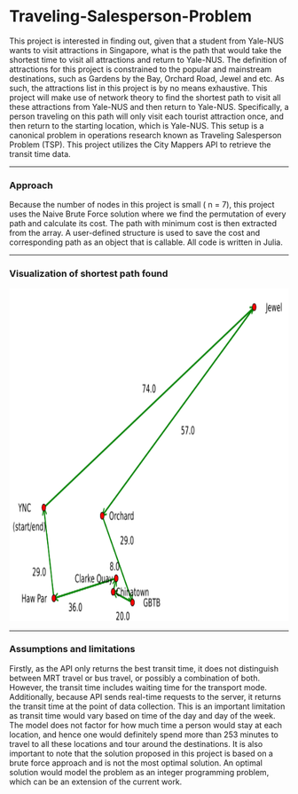 # Traveling-Salesperson-Problem

This project is interested in finding out, given that a student from Yale-NUS wants to visit attractions in Singapore, what is the path that would take the shortest time to visit all attractions and return to Yale-NUS. The definition of attractions for this project is constrained to the popular and mainstream destinations, such as Gardens by the Bay, Orchard Road, Jewel and etc. As such, the attractions list in this project is by no means exhaustive. This project will make use of network theory to find the shortest path to visit all these attractions from Yale-NUS and then return to Yale-NUS. Specifically, a person traveling on this path will only visit each tourist attraction once, and then return to the starting location, which is Yale-NUS. This setup is a canonical problem in operations research known as Traveling Salesperson Problem (TSP). This project utilizes the City Mappers API to retrieve the transit time data. 

---
### Approach 

Because the number of nodes in this project is small ( n = 7), this project uses the Naive Brute Force solution where we find the permutation of every path and calculate its cost. The path with minimum cost is then extracted from the array. A user-defined structure is used to save the cost and corresponding path as an object that is callable. All code is written in Julia. 

---
### Visualization of shortest path found 
<p>
    <img src="Plots/final_path.png?raw=true" width="800" height="600" />
</p>

---
### Assumptions and limitations

Firstly, as the API only returns the best transit time, it does not distinguish between MRT travel or bus travel, or possibly a combination of both. However, the transit time includes waiting time for the transport mode. Additionally, because API sends real-time requests to the server, it returns the transit time at the point of data collection. This is an important limitation as transit time would vary based on time of the day and day of the week. The model does not factor for how much time a person would stay at each location, and hence one would definitely spend more than 253 minutes to travel to all these locations and tour around the destinations. It is also important to note that the solution proposed in this project is based on a brute force approach and is not the most optimal solution. An optimal solution would model the problem as an integer programming problem, which can be an extension of the current work. 
